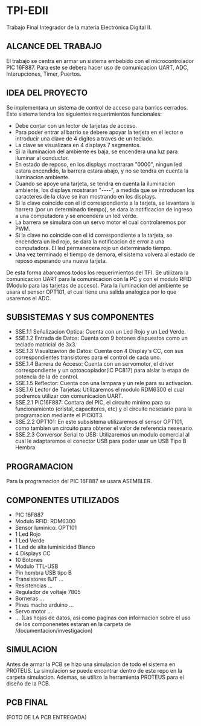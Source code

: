 # TPI-EDII
Trabajo Final Integrador de la materia Electrónica Digital II. 

## ALCANCE DEL TRABAJO
El trabajo se centra en armar un sistema embebido con el microcontrolador PIC 16F887. 
Para este se debera hacer uso de comunicacion UART, ADC, Interupciones, Timer, Puertos.

## IDEA DEL PROYECTO
Se implementara un sistema de control de acceso para barrios cerrados. Este sistema tendra los siguientes requerimientos funcionales:
- Debe contar con un lector de tarjetas de acceso.
- Para poder entrar al barrio se debere apoyar la terjeta en el lector e introducir una clave de 4 digitos a traves de un teclado.
- La clave se visualizara en 4 displays 7 segmentos.
- Si la iluminacion del ambiente es baja, se encendera una luz para iluminar al conductor.
- En estado de reposo, en los displays mostraran "0000", ningun led estara encendido, la barrera estara abajo, y no se tendra en cuenta la iluminacion ambiente.
- Cuando se apoye una tarjeta, se tendra en cuenta la iluminacion ambiente, los displays mostraran "----", a medida que se introducen los caracteres de la clave se iran mostrando en los displays.
- Si la clave coincide con el id correspondiente a la tarjeta, se levantara la barrera (por un determinado tiempo), se dara la notificacion de ingreso a una computadora y se encendera un led verde.
- La barrera se simulara con un servo motor el cual controlaremos por PWM.
- Si la clave no coincide con el id correspondiente a la tarjeta, se encendera un led rojo, se dara la notificacion de error a una computadora. El led permanecera rojo un determinado tiempo.
- Una vez terminado el tiempo de demora, el sistema volvera al estado de reposo esperando una nueva tarjeta.

De esta forma abarcamos todos los requerimientos del TFI. Se utilizara la comunicacion UART para la comunicacion con la PC y con el modulo RFID (Modulo para las tarjetas de acceso). Para la iluminacion del ambiente se usara el sensor OPT101, el cual tiene una salida analogica por lo que usaremos el ADC.

## SUBSISTEMAS Y SUS COMPONENTES
- SSE.1.1 Señalizacion Optica: Cuenta con un Led Rojo y un Led Verde.
- SSE.1.2 Entrada de Datos: Cuenta con 9 botones dispuestos como un teclado matricial de 3x3.
- SSE.1.3 Visualizavion de Datos: Cuenta con 4 Display's CC, con sus correspondientes transistores para el control de cada uno.
- SSE.1.4 Barrera de Acceso: Cuenta con un servomotor, el driver correspondiente y un optoacoplador(IC PC817) para aislar la etapa de potencia de la de control.
- SSE.1.5 Reflector: Cuenta con una lampara y un rele para su activacion.
- SSE.1.6 Lector de Tarjetas: Utilizaremos el modulo RDM6300 el cual podremos utilizar con comunicacion UART.
- SSE.2.1 PIC16F887: Contara del PIC, el circuito minimo para su funcionamiento (cristal, capacitores, etc) y el circuito nesesario para la programacion mediante el PICKIT3.
- SSE.2.2 OPT101: En este subsistema utilizaremos el sensor OPT101, como tambien un circuito para obtener el valor de referencia nesesario.
- SSE.2.3 Conversor Serial to USB: Utilizaremos un modulo comercial al cual le adaptaremos el conector USB para poder usar un USB Tipo B Hembra.

## PROGRAMACION
Para la programacion del PIC 16F887 se usara ASEMBLER.

## COMPONENTES UTILIZADOS
- PIC 16F887
- Modulo RFID: RDM6300
- Sensor luminico: OPT101
- 1 Led Rojo
- 1 Led Verde
- 1 Led de alta luminicidad Blanco
- 4 Displays CC
- 10 Botones
- Modulo TTL-USB
- Pin hembra USB tipo B
- Transistores BJT ...
- Resistencias ...
- Regulador de voltaje 7805
- Borneras ...
- Pines macho arduino ...
- Servo motor ...
- ...
(Las hojas de datos, asi como paginas con informacion sobre el uso de los componenetes estaran en la carpeta de /documentacion/investigacion)

## SIMULACION
Antes de armar la PCB se hizo una simulacion de todo el sistema en PROTEUS. La simulacion se puede encontrar dentro de este repo en la carpeta simulacion. Ademas, se utilizo la herramienta PROTEUS para el diseño de la PCB.

## PCB FINAL
(FOTO DE LA PCB ENTREGADA)
